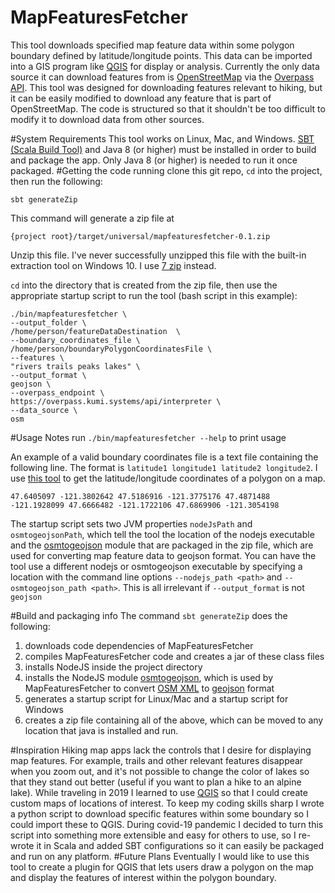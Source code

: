# MapFeaturesFetcher
This tool downloads specified map feature data within some polygon boundary defined by latitude/longitude points. This data can be imported into a GIS program like [QGIS](https://qgis.org) for display or analysis. Currently the only data source it can download features from is [OpenStreetMap](https://www.openstreetmap.org/) via the [Overpass API](https://wiki.openstreetmap.org/wiki/Overpass_API). This tool was designed for downloading features relevant to hiking, but it can be easily modified to download any feature that is part of OpenStreetMap. The code is structured so that it shouldn't be too difficult to modify it to download data from other sources. 


#System Requirements
This tool works on Linux, Mac, and Windows. [SBT (Scala Build Tool)](https://www.scala-sbt.org/) and Java 8 (or higher) must be installed in order to build and package the app. Only Java 8 (or higher) is needed to run it once packaged.
#Getting the code running
clone this git repo, `cd` into the project, then run the following:
```
sbt generateZip
```
This command will generate a zip file at 
```
{project root}/target/universal/mapfeaturesfetcher-0.1.zip
```

Unzip this file. I've never successfully unzipped this file with the built-in extraction tool on Windows 10. I use [7 zip](https://www.7-zip.org/) instead.

`cd` into the directory that is created from the zip file, then use the appropriate startup script to run the tool (bash script in this example):
```
./bin/mapfeaturesfetcher \
--output_folder \
/home/person/featureDataDestination  \
--boundary_coordinates_file \
/home/person/boundaryPolygonCoordinatesFile \
--features \
"rivers trails peaks lakes" \
--output_format \
geojson \
--overpass_endpoint \
https://overpass.kumi.systems/api/interpreter \
--data_source \
osm
```
#Usage Notes
run `./bin/mapfeaturesfetcher --help` to print usage

An example of a valid boundary coordinates file is a text file containing the following line. The format is `latitude1 longitude1 latitude2 longitude2`. I use [this tool](http://apps.headwallphotonics.com/) to get the latitude/longitude coordinates of a polygon on a map. 
```
47.6405097 -121.3802642 47.5186916 -121.3775176 47.4871488 -121.1928099 47.6666482 -121.1722106 47.6869906 -121.3054198
```

The startup script sets two JVM properties `nodeJsPath` and `osmtogeojsonPath`, which tell the tool the location of the nodejs executable and the [osmtogeojson](https://github.com/tyrasd/osmtogeojson) module that are packaged in the zip file, which are used for converting map feature data to geojson format. You can have the tool use a different nodejs or osmtogeojson executable by specifying a location with the command line options `--nodejs_path <path>` and 
`--osmtogeojson_path <path>`. This is all irrelevant if `--output_format` is not `geojson`

#Build and packaging info
The command `sbt generateZip` does the following:
1. downloads code dependencies of MapFeaturesFetcher
1. compiles MapFeaturesFetcher code and creates a jar of these class files
1. installs NodeJS inside the project directory
1. installs the NodeJS module [osmtogeojson](https://github.com/tyrasd/osmtogeojson), which is used by MapFeaturesFetcher to convert [OSM XML](https://wiki.openstreetmap.org/wiki/OSM_XML) to [geojson](https://geojson.org/) format
1. generates a startup script for Linux/Mac and a startup script for Windows
1. creates a zip file containing all of the above, which can be moved to any location that java is installed and run.

#Inspiration
Hiking map apps lack the controls that I desire for displaying map features. For example, trails and other relevant features disappear when you zoom out, and it's not possible to change the color of lakes so that they stand out better (useful if you want to plan a hike to an alpine lake). While traveling in 2019 I learned to use [QGIS](qgis.org) so that I could create custom maps of locations of interest. To keep my coding skills sharp I wrote a python script to download specific features within some boundary so I could import these to QGIS. During covid-19 pandemic I decided to turn this script into something more extensible and easy for others to use, so I re-wrote it in Scala and added SBT configurations so it can easily be packaged and run on any platform. 
#Future Plans
Eventually I would like to use this tool to create a plugin for QGIS that lets users draw a polygon on the map and display the features of interest within the polygon boundary.
